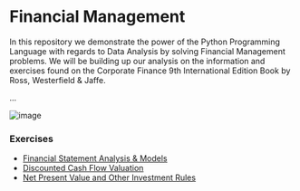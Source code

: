 # Financial Management

In this repository we demonstrate the power of the Python Programming Language with regards to Data Analysis by solving Financial Management problems.  We will be building up our analysis on the information and exercises found on the Corporate Finance 9th International Edition Book by Ross, Westerfield & Jaffe.

...

![image](https://github.com/ekmartinez/Financial_Management/assets/101073481/6287333c-9630-4aa5-861e-7c5ccc0a1a22)

### Exercises

* [Financial Statement Analysis & Models](Chapter_3_Analysis_and_Models.ipynb)
* [Discounted Cash Flow Valuation](Chapter_4_Discounted_Cash_Flows.ipynb)
* [Net Present Value and Other Investment Rules](Chapter_5_Net_Present_Value.ipynb)




